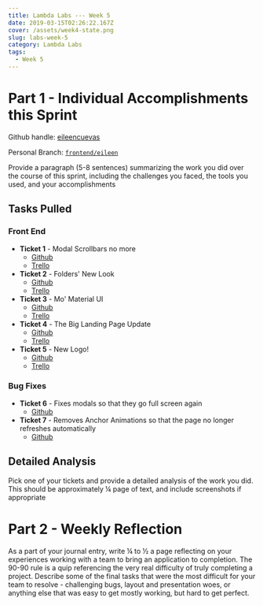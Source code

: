 ```yaml
---
title: Lambda Labs --- Week 5
date: 2019-03-15T02:26:22.167Z
cover: /assets/week4-state.png
slug: labs-week-5
category: Lambda Labs
tags:
  - Week 5
---
```

# Part 1 - Individual Accomplishments this Sprint

Github handle: [eileencuevas](https://github.com/eileencuevas)

Personal Branch: [`frontend/eileen`](https://github.com/Lambda-School-Labs/labs-team-home/tree/frontend/eileen)

Provide a paragraph (5-8 sentences) summarizing the work you did over the course of this sprint, including the challenges you faced, the tools you used, and your accomplishments

## Tasks Pulled

### Front End

* **Ticket 1** - Modal Scrollbars no more
  * [Github](https://github.com/Lambda-School-Labs/labs-team-home/pull/409)
  * [Trello](https://trello.com/c/o5bScvY1/117-fix-modals-so-that-the-scrollbar-doesnt-show-up-outside-of-the-modal)
* **Ticket 2** - Folders' New Look
  * [Github](https://github.com/Lambda-School-Labs/labs-team-home/pull/412)
  * [Trello](https://trello.com/c/5CzXNpln/116-change-folder-styling)
* **Ticket 3** - Mo' Material UI
  * [Github](https://github.com/Lambda-School-Labs/labs-team-home/pull/417)
  * [Trello](https://trello.com/c/2fUTLsv2/49-look-at-and-standardize-styling-for-front-end)
* **Ticket 4** - The Big Landing Page Update
  * [Github](https://github.com/Lambda-School-Labs/labs-team-home/pull/428)
  * [Trello](https://trello.com/c/mXBzAK3Q/108-landing-page-the-big-one)
* **Ticket 5** - New Logo!
  * [Github](https://github.com/Lambda-School-Labs/labs-team-home/pull/433)
  * [Trello](https://trello.com/c/1inEXrXv/118-add-new-arq-logo)

### Bug Fixes

* **Ticket 6** - Fixes modals so that they go full screen again
  * [Github](https://github.com/Lambda-School-Labs/labs-team-home/pull/418)
* **Ticket 7** - Removes Anchor Animations so that the page no longer refreshes automatically
  * [Github](https://github.com/Lambda-School-Labs/labs-team-home/pull/444)


## Detailed Analysis

Pick one of your tickets and provide a detailed analysis of the work you did. This should be approximately ¼ page of text, and include screenshots if appropriate



# Part 2 - Weekly Reflection

As a part of your journal entry, write ¼ to ½ a page reflecting on your experiences working with a team to bring an application to completion. The 90-90 rule is a quip referencing the very real difficulty of truly completing a project. Describe some of the final tasks that were the most difficult for your team to resolve - challenging bugs, layout and presentation woes, or anything else that was easy to get mostly working, but hard to get perfect.
